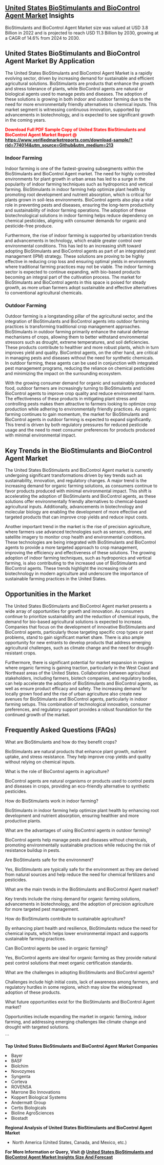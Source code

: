 <h2><a href="https://www.verifiedmarketreports.com/download-sample/?rid=774014&amp;utm_source=Github&amp;utm_medium=213" target="_blank">United States BioStimulants and BioControl Agent Market</a> Insights</h2><p>BioStimulants and BioControl Agent Market size was valued at USD 3.8 Billion in 2022 and is projected to reach USD 11.3 Billion by 2030, growing at a CAGR of 14.6% from 2024 to 2030.</p><p><h2>United States BioStimulants and BioControl Agent Market By Application</h2><p>The United States BioStimulants and BioControl Agent Market is a rapidly evolving sector, driven by increasing demand for sustainable and efficient agricultural solutions. BioStimulants are products that enhance the growth and stress tolerance of plants, while BioControl agents are natural or biological agents used to manage pests and diseases. The adoption of these solutions is growing in both indoor and outdoor farming due to the need for more environmentally friendly alternatives to chemical inputs. This market segment is witnessing continuous innovation, supported by advancements in biotechnology, and is expected to see significant growth in the coming years. <strong><p><span class=""><span style="color: #ff0000;"><strong>Download Full PDF Sample Copy of United States BioStimulants and BioControl Agent Market Report</strong> @ </span><a href="https://www.verifiedmarketreports.com/download-sample/?rid=774014&amp;utm_source=Github&amp;utm_medium=213" target="_blank">https://www.verifiedmarketreports.com/download-sample/?rid=774014&amp;utm_source=Github&amp;utm_medium=213</a></span></p></strong></p><h3>Indoor Farming</h3><p>Indoor farming is one of the fastest-growing subsegments within the BioStimulants and BioControl Agent market. The need for highly controlled environments for plant growth in urban areas has led to a surge in the popularity of indoor farming techniques such as hydroponics and vertical farming. BioStimulants in indoor farming help optimize plant health by promoting root development and nutrient absorption, which is critical for plants grown in soil-less environments. BioControl agents also play a vital role in preventing pests and diseases, ensuring the long-term productivity and sustainability of indoor farming operations. The adoption of these biotechnological solutions in indoor farming helps reduce dependency on chemical pesticides, aligning with consumer demands for organic and pesticide-free produce.<p>Furthermore, the rise of indoor farming is supported by urbanization trends and advancements in technology, which enable greater control over environmental conditions. This has led to an increasing shift toward adopting BioStimulants and BioControl agents as part of an integrated pest management (IPM) strategy. These solutions are proving to be highly effective in reducing crop loss and ensuring optimal yields in environments where traditional farming practices may not be viable. The indoor farming sector is expected to continue expanding, with bio-based products becoming an integral part of the cultivation process. The market for BioStimulants and BioControl agents in this space is poised for steady growth, as more urban farmers adopt sustainable and effective alternatives to conventional agricultural chemicals.</p><h3>Outdoor Farming</h3><p>Outdoor farming is a longstanding pillar of the agricultural sector, and the integration of BioStimulants and BioControl agents into outdoor farming practices is transforming traditional crop management approaches. BioStimulants in outdoor farming primarily enhance the natural defense mechanisms of crops, allowing them to better withstand environmental stressors such as drought, extreme temperatures, and soil deficiencies. These products contribute to healthier and more robust plants, which in turn improves yield and quality. BioControl agents, on the other hand, are critical in managing pests and diseases without the need for synthetic chemicals. In outdoor farming, these agents can be used in conjunction with integrated pest management programs, reducing the reliance on chemical pesticides and minimizing the impact on the surrounding ecosystem.<p>With the growing consumer demand for organic and sustainably produced food, outdoor farmers are increasingly turning to BioStimulants and BioControl agents to improve crop quality and reduce environmental harm. The effectiveness of these products in mitigating plant stress and controlling pests makes them attractive to farmers looking to optimize crop production while adhering to environmentally friendly practices. As organic farming continues to gain momentum, the market for BioStimulants and BioControl agents in outdoor farming is expected to expand significantly. This trend is driven by both regulatory pressures for reduced pesticide usage and the need to meet consumer preferences for products produced with minimal environmental impact.</p><h2>Key Trends in the BioStimulants and BioControl Agent Market</h2><p>The United States BioStimulants and BioControl Agent market is currently undergoing significant transformations driven by key trends such as sustainability, innovation, and regulatory changes. A major trend is the increasing demand for organic farming solutions, as consumers continue to favor products produced with minimal environmental impact. This shift is accelerating the adoption of BioStimulants and BioControl agents, as these solutions offer environmentally friendly alternatives to chemical-based agricultural inputs. Additionally, advancements in biotechnology and molecular biology are enabling the development of more effective and targeted products that can improve crop yields and reduce input costs.</p><p>Another important trend in the market is the rise of precision agriculture, where farmers use advanced technologies such as sensors, drones, and satellite imagery to monitor crop health and environmental conditions. These technologies are being integrated with BioStimulants and BioControl agents to provide a more targeted approach to crop management, improving the efficiency and effectiveness of these solutions. The growing adoption of indoor farming techniques, such as hydroponics and vertical farming, is also contributing to the increased use of BioStimulants and BioControl agents. These trends highlight the increasing role of biotechnology in modern agriculture and underscore the importance of sustainable farming practices in the United States.</p><h2>Opportunities in the Market</h2><p>The United States BioStimulants and BioControl Agent market presents a wide array of opportunities for growth and innovation. As consumers continue to prioritize sustainability and the reduction of chemical inputs, the demand for bio-based agricultural solutions is expected to increase. Companies that focus on the development of innovative BioStimulants and BioControl agents, particularly those targeting specific crop types or pest problems, stand to gain significant market share. There is also ample opportunity for new entrants to develop products that address emerging agricultural challenges, such as climate change and the need for drought-resistant crops.</p><p>Furthermore, there is significant potential for market expansion in regions where organic farming is gaining traction, particularly in the West Coast and Northeast areas of the United States. Collaboration between agricultural stakeholders, including farmers, biotech companies, and regulatory bodies, can help accelerate the adoption of BioStimulants and BioControl agents, as well as ensure product efficacy and safety. The increasing demand for locally grown food and the rise of urban agriculture also create new avenues for BioStimulants and BioControl agents, particularly in indoor farming setups. This combination of technological innovation, consumer preferences, and regulatory support provides a robust foundation for the continued growth of the market.</p><h2>Frequently Asked Questions (FAQs)</h2><p>What are BioStimulants and how do they benefit crops?</p><p>BioStimulants are natural products that enhance plant growth, nutrient uptake, and stress resistance. They help improve crop yields and quality without relying on chemical inputs.</p><p>What is the role of BioControl agents in agriculture?</p><p>BioControl agents are natural organisms or products used to control pests and diseases in crops, providing an eco-friendly alternative to synthetic pesticides.</p><p>How do BioStimulants work in indoor farming?</p><p>BioStimulants in indoor farming help optimize plant health by enhancing root development and nutrient absorption, ensuring healthier and more productive plants.</p><p>What are the advantages of using BioControl agents in outdoor farming?</p><p>BioControl agents help manage pests and diseases without chemicals, promoting environmentally sustainable practices while reducing the risk of resistance buildup in pests.</p><p>Are BioStimulants safe for the environment?</p><p>Yes, BioStimulants are typically safe for the environment as they are derived from natural sources and help reduce the need for chemical fertilizers and pesticides.</p><p>What are the main trends in the BioStimulants and BioControl Agent market?</p><p>Key trends include the rising demand for organic farming solutions, advancements in biotechnology, and the adoption of precision agriculture for more targeted pest management.</p><p>How do BioStimulants contribute to sustainable agriculture?</p><p>By enhancing plant health and resilience, BioStimulants reduce the need for chemical inputs, which helps lower environmental impact and supports sustainable farming practices.</p><p>Can BioControl agents be used in organic farming?</p><p>Yes, BioControl agents are ideal for organic farming as they provide natural pest control solutions that meet organic certification standards.</p><p>What are the challenges in adopting BioStimulants and BioControl agents?</p><p>Challenges include high initial costs, lack of awareness among farmers, and regulatory hurdles in some regions, which may slow the widespread adoption of these products.</p><p>What future opportunities exist for the BioStimulants and BioControl Agent market?</p><p>Opportunities include expanding the market in organic farming, indoor farming, and addressing emerging challenges like climate change and drought with targeted solutions.</p>```</p><p><strong>Top United States BioStimulants and BioControl Agent Market Companies</strong></p><div data-test-id=""><p><li>Bayer</li><li> BASF</li><li> Biolchim</li><li> Novozymes</li><li> Syngenta</li><li> Corteva</li><li> ROVENSA</li><li> Marrone Bio Innovations</li><li> Koppert Biological Systems</li><li> Andermatt Group</li><li> Certis Biologicals</li><li> Bioline AgroSciences</li><li> Biostadt</li></p><div><strong>Regional Analysis of&nbsp;United States BioStimulants and BioControl Agent Market</strong></div><ul><li dir="ltr"><p dir="ltr">North America&nbsp;(United States, Canada, and Mexico, etc.)</p></li></ul><p><strong>For More Information or Query, Visit @&nbsp;</strong><strong><a href="https://www.verifiedmarketreports.com/product/biostimulants-and-biocontrol-agent-market/?utm_source=Github&amp;utm_medium=213" target="_blank">United States BioStimulants and BioControl Agent Market Insights Size And Forecast</a></strong></p></div>
